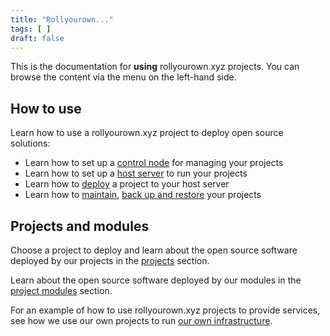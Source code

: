 ```yaml
---
title: "Rollyourown..."
tags: [ ]
draft: false
---
```

<!--
SPDX-FileCopyrightText: 2022 Wilfred Nicoll <xyzroller@rollyourown.xyz>
SPDX-License-Identifier: CC-BY-SA-4.0
-->

This is the documentation for **using** rollyourown.xyz projects. You can browse the content via the menu on the left-hand side.

## How to use

Learn how to use a rollyourown.xyz project to deploy open source solutions:

* Learn how to set up a [control node](/rollyourown/how_to_use/control_node/) for managing your projects
* Learn how to set up a [host server](/rollyourown/how_to_use/host_server/) to run your projects
* Learn how to [deploy](/rollyourown/how_to_use/deploy/) a project to your host server
* Learn how to [maintain](/rollyourown/how_to_use/maintain/), [back up and restore](/rollyourown/how_to_use/back_up_and_restore/) your projects

## Projects and modules

Choose a project to deploy and learn about the open source software deployed by our projects in the [projects](/rollyourown/projects/) section.

Learn about the open source software deployed by our modules in the [project modules](/rollyourown/project_modules/) section.

For an example of how to use rollyourown.xyz projects to provide services, see how we use our own projects to run [our own infrastructure](/about/our_infrastructure/).
